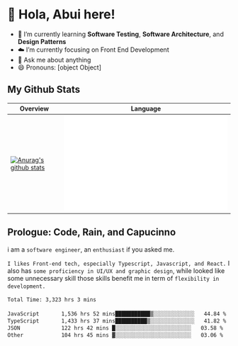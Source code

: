 # 👋 Hola, Abui here!

- 🌱 I’m currently learning **Software Testing**, **Software Architecture**, and **Design Patterns**
- ☁️ I’m currently focusing on Front End Development
- 💬 Ask me about anything
- 😄 Pronouns: [object Object]

## My Github Stats

| Overview | Language |
| --- | --- |
|[![Anurag's github stats](https://github-readme-stats.vercel.app/api?username=abui-am&count_private=true)](https://github.com/anuraghazra/github-readme-stats)|![Language](https://raw.githubusercontent.com/abui-am/stats/c6455f656dfce7acd3951e5ec5b25d72af0b2ee3/generated/languages.svg)|

## Prologue: Code, Rain, and Capucinno
i am a `software engineer`, an `enthusiast` if you asked me. 

`I likes Front-end tech, especially Typescript, Javascript, and React.` I also has `some proficiency in UI/UX and graphic design`, while looked like some unnecessary skill those skills benefit me in term of `flexibility in development.`


<!--START_SECTION:waka-->

```text
Total Time: 3,323 hrs 3 mins

JavaScript       1,536 hrs 52 mins███████████▒░░░░░░░░░░░░░   44.84 %
TypeScript       1,433 hrs 37 mins██████████▒░░░░░░░░░░░░░░   41.82 %
JSON             122 hrs 42 mins █░░░░░░░░░░░░░░░░░░░░░░░░   03.58 %
Other            104 hrs 45 mins ▓░░░░░░░░░░░░░░░░░░░░░░░░   03.06 %
```

<!--END_SECTION:waka-->

